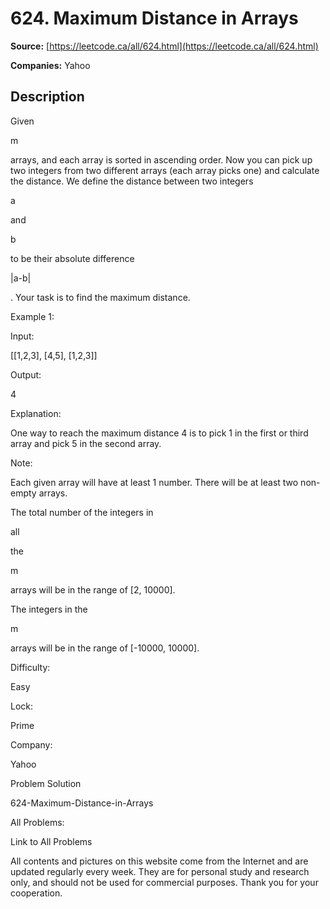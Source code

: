 # 624. Maximum Distance in Arrays

**Source:** [https://leetcode.ca/all/624.html](https://leetcode.ca/all/624.html)

**Companies:** Yahoo

## Description

Given

m

arrays, and each array is sorted in ascending order. Now you can pick
        up two integers from two different arrays (each array picks one) and calculate the distance.
        We define the distance between two integers

a

and

b

to be their
        absolute difference

|a-b|

. Your task is to find the maximum distance.

Example 1:

Input:

[[1,2,3],
 [4,5],
 [1,2,3]]

Output:

4

Explanation:

One way to reach the maximum distance 4 is to pick 1 in the first or third array and pick 5 in the second array.

Note:

Each given array will have at least 1 number. There will be at least two non-empty
            arrays.

The total number of the integers in

all

the

m

arrays will be in the
            range of [2, 10000].

The integers in the

m

arrays will be in the range of [-10000, 10000].

Difficulty:

Easy

Lock:

Prime

Company:

Yahoo

Problem Solution

624-Maximum-Distance-in-Arrays

All Problems:

Link to All Problems

All contents and pictures on this website come from the Internet and are updated regularly every week. They are for personal study and research only, and should not be used for commercial purposes. Thank you for your cooperation.

